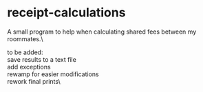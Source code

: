 # receipt-calculations
A small program to help when calculating shared fees between my roommates.\\

to be added:\
save results to a text file\
add exceptions\
rewamp for easier modifications\
rework final prints\

